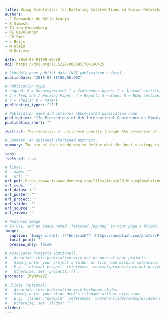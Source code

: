 ```yaml
---
title: Using Simulations for Exploring Interventions in Social Networks - Modeling Physical Activity Behaviour in Dutch School Classes
authors:
- E Fernandes de Mello Araujo
- B Simoski
- TJ van Woudenberg
- KE Bevelander
- CR Smit
- L Buijs
- M Klein
- M Buijzen

date: 2018-07-01T00:00:00
doi: https://doi.org/10.5220/0006857704140425

# Schedule page publish date (NOT publication's date).
publishDate: "2018-07-01T00:00:00Z"

# Publication type.
# Legend: 0 = Uncategorized; 1 = Conference paper; 2 = Journal article;
# 3 = Preprint / Working Paper; 4 = Report; 5 = Book; 6 = Book section;
# 7 = Thesis; 8 = Patent
publication_types: ["1"]

# Publication name and optional abbreviated publication name.
publication: "*In Proceedings of 8th International Conference on Simulation and Modeling Methodologies, Simultech 2018, Porto, Portugal, 29-31 July*(1)"
publication_short: ""

abstract: The reduction of childhood obesity through the promotion of a healthy lifestyle is one of the most important public health challenges at the moment. It is known that the unhealthy habits of children can cause unavoidable side effects in their early stage of life, including both physical and mental consequences. This work considers that the physical activity level of children is a behaviour that can be spread throughout the social relations of children in their daily life at school. Therefore, the aim of this work is to define what the best strategy is to find ’targets’ (i.e., influential children that can initiate behavioural change) for physical activity (PA) interventions that would affect the average PA of a population of Dutch school classes. We tuned a model based on the influence of the children’s peers in their social network, based on the data set from the MyMovez project – Phase I. Five intervention strategies were implemented, and their efficacy was compared. Once the targets were chosen, an increase of 17% was applied to their initial PA. Then, the diffusion model was run to verify the improvement on the PA of the whole network after one year. We discuss implications of the simulation results on which strategies may be used to make informed choices about the setup of social network interventions and future model improvements. Our results show that targeting more vulnerable children (i.e. in a worse environment) and applying a network optimization algorithm are the best solutions for this data set indicating that future interventions should aim for these two strategies.

# Summary. An optional shortened abstract.
summary: The aim of this study was to define what the best strategy is to find ’targets’ (i.e., influential children that can initiate behavioural change) for physical activity interventions that would affect the average PA of school children.

tags:
featured: true

# links:
# - name: ""
#   url: ""
url_pdf: https://www.tvanwoudenberg.com/files/Araujo2018UsingSimulations.pdf
url_code: ''
url_dataset: ''
url_poster: ''
url_project: ''
url_slides: ''
url_source: ''
url_video: ''

# Featured image
# To use, add an image named `featured.jpg/png` to your page's folder. 
image:
  caption: 'Image credit: [**Unsplash**](https://unsplash.com/photos/FlPc9_VocJ4)'
  focal_point: ""
  preview_only: false

# Associated Projects (optional).
#   Associate this publication with one or more of your projects.
#   Simply enter your project's folder or file name without extension.
#   E.g. `internal-project` references `content/project/internal-project/index.md`.
#   Otherwise, set `projects: []`.
projects: [MyMovez]

# Slides (optional).
#   Associate this publication with Markdown slides.
#   Simply enter your slide deck's filename without extension.
#   E.g. `slides: "example"` references `content/slides/example/index.md`.
#   Otherwise, set `slides: ""`.
slides:
---
```

